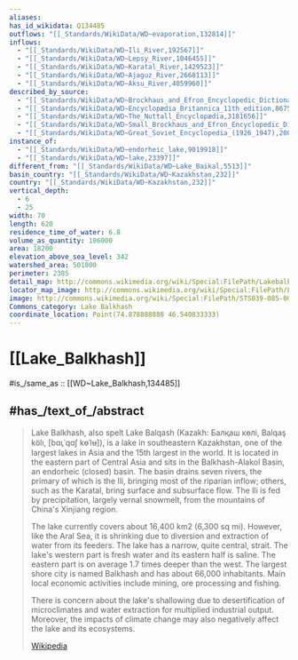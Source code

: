 ```yaml
---
aliases:
has_id_wikidata: Q134485
outflows: "[[_Standards/WikiData/WD~evaporation,132814]]"
inflows:
  - "[[_Standards/WikiData/WD~Ili_River,192567]]"
  - "[[_Standards/WikiData/WD~Lepsy_River,1046455]]"
  - "[[_Standards/WikiData/WD~Karatal_River,1429523]]"
  - "[[_Standards/WikiData/WD~Ajaguz_River,2668113]]"
  - "[[_Standards/WikiData/WD~Aksu_River,4059960]]"
described_by_source:
  - "[[_Standards/WikiData/WD~Brockhaus_and_Efron_Encyclopedic_Dictionary,602358]]"
  - "[[_Standards/WikiData/WD~Encyclopædia_Britannica_11th_edition,867541]]"
  - "[[_Standards/WikiData/WD~The_Nuttall_Encyclopædia,3181656]]"
  - "[[_Standards/WikiData/WD~Small_Brockhaus_and_Efron_Encyclopedic_Dictionary,19180675]]"
  - "[[_Standards/WikiData/WD~Great_Soviet_Encyclopedia_(1926_1947),20078554]]"
instance_of:
  - "[[_Standards/WikiData/WD~endorheic_lake,9019918]]"
  - "[[_Standards/WikiData/WD~lake,23397]]"
different_from: "[[_Standards/WikiData/WD~Lake_Baikal,5513]]"
basin_country: "[[_Standards/WikiData/WD~Kazakhstan,232]]"
country: "[[_Standards/WikiData/WD~Kazakhstan,232]]"
vertical_depth:
  - 6
  - 25
width: 70
length: 620
residence_time_of_water: 6.8
volume_as_quantity: 106000
area: 18200
elevation_above_sea_level: 342
watershed_area: 501000
perimeter: 2385
detail_map: http://commons.wikimedia.org/wiki/Special:FilePath/Lakebalkhashbasinmap.png
locator_map_image: http://commons.wikimedia.org/wiki/Special:FilePath/Lakebalkhashbasinmap.png
image: http://commons.wikimedia.org/wiki/Special:FilePath/STS039-085-00E%20Lake%20Balkhash%2C%20Kazakhstan%20April%201991.jpg
Commons_category: Lake Balkhash
coordinate_location: Point(74.878888888 46.540833333)
---
```


# [[Lake_Balkhash]] 

#is_/same_as :: [[WD~Lake_Balkhash,134485]] 

## #has_/text_of_/abstract 

> Lake Balkhash, also spelt Lake Balqash (Kazakh: Балқаш көлі, Balqaş kölı, [bɑʟ̠ˈqɑʃ kɵˈlʉ]), 
> is a lake in southeastern Kazakhstan, 
> one of the largest lakes in Asia and the 15th largest in the world. 
> It is located in the eastern part of Central Asia and sits in the Balkhash-Alakol Basin, an endorheic (closed) basin. The basin drains seven rivers, the primary of which is the Ili, bringing most of the riparian inflow; others, such as the Karatal, bring surface and subsurface flow. The Ili is fed by precipitation, largely vernal snowmelt, from the mountains of China's Xinjiang region.
>
> The lake currently covers about 16,400 km2 (6,300 sq mi). However, like the Aral Sea, it is shrinking due to diversion and extraction of water from its feeders. The lake has a narrow, quite central, strait. The lake's western part is fresh water and its eastern half is saline. The eastern part is on average 1.7 times deeper than the west. The largest shore city is named Balkhash and has about 66,000 inhabitants. Main local economic activities include mining, ore processing and fishing.
>
> There is concern about the lake's shallowing due to desertification of microclimates and water extraction for multiplied industrial output. Moreover, the impacts of climate change may also negatively affect the lake and its ecosystems.
>
> [Wikipedia](https://en.wikipedia.org/wiki/Lake%20Balkhash) 

